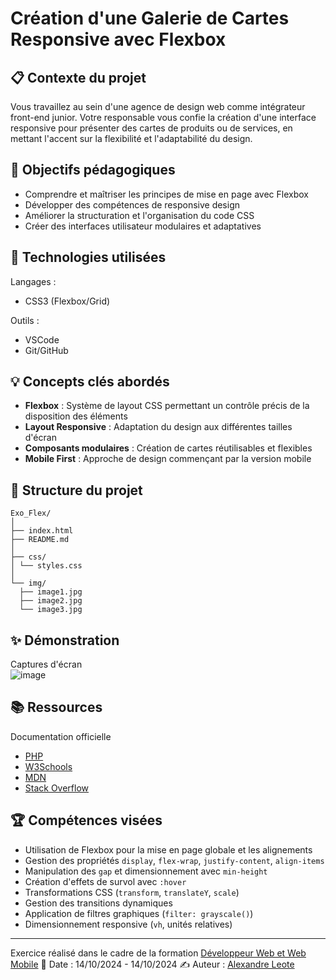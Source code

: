 # Création d'une Galerie de Cartes Responsive avec Flexbox
## 📋 Contexte du projet
Vous travaillez au sein d'une agence de design web comme intégrateur front-end junior. Votre responsable vous confie la création d'une interface responsive pour présenter des cartes de produits ou de services, en mettant l'accent sur la flexibilité et l'adaptabilité du design.

## 🎯 Objectifs pédagogiques
-   Comprendre et maîtriser les principes de mise en page avec Flexbox<br>
-   Développer des compétences de responsive design<br>
-   Améliorer la structuration et l'organisation du code CSS<br>
-   Créer des interfaces utilisateur modulaires et adaptatives<br>

## 🔧 Technologies utilisées
Langages :
- CSS3 (Flexbox/Grid)

Outils :
- VSCode
- Git/GitHub

## 💡 Concepts clés abordés

-   **Flexbox** : Système de layout CSS permettant un contrôle précis de la disposition des éléments
-   **Layout Responsive** : Adaptation du design aux différentes tailles d'écran
-   **Composants modulaires** : Création de cartes réutilisables et flexibles
-   **Mobile First** : Approche de design commençant par la version mobile
  
## 🚀 Structure du projet
```
Exo_Flex/ 
│ 
├── index.html
├── README.md 
│ 
├── css/
│ └── styles.css
│ 
└── img/ 
  ├── image1.jpg
  ├── image2.jpg 
  └── image3.jpg
```
## ✨ Démonstration
Captures d'écran<br>
![image](https://github.com/user-attachments/assets/e2f8b766-fcc6-4e6e-987f-10f5829ccc3d)

## 📚 Ressources
Documentation officielle
- [PHP](https://www.php.net/)
- [W3Schools](https://www.w3schools.com/)
- [MDN](https://developer.mozilla.org/fr/)
- [Stack Overflow](https://stackoverflow.com/)

## 🏆 Compétences visées
-   Utilisation de Flexbox pour la mise en page globale et les alignements
-   Gestion des propriétés `display`, `flex-wrap`, `justify-content`, `align-items`
-   Manipulation des `gap` et dimensionnement avec `min-height`
-   Création d'effets de survol avec `:hover`
-   Transformations CSS (`transform`, `translateY`, `scale`)
-   Gestion des transitions dynamiques
-   Application de filtres graphiques (`filter: grayscale()`)
-   Dimensionnement responsive (`vh`, unités relatives)
___
Exercice réalisé dans le cadre de la formation [Développeur Web et Web Mobile](https://elan-formation.fr/formation/19754)
📅 Date : 14/10/2024 - 14/10/2024
✍️ Auteur : [Alexandre Leote](https://github.com/alexandreleote)
